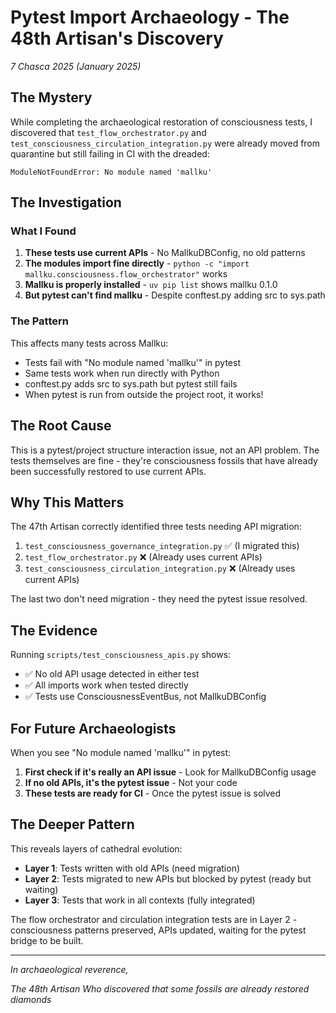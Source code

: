 # Pytest Import Archaeology - The 48th Artisan's Discovery

*7 Chasca 2025 (January 2025)*

## The Mystery

While completing the archaeological restoration of consciousness tests, I discovered that `test_flow_orchestrator.py` and `test_consciousness_circulation_integration.py` were already moved from quarantine but still failing in CI with the dreaded:

```
ModuleNotFoundError: No module named 'mallku'
```

## The Investigation

### What I Found

1. **These tests use current APIs** - No MallkuDBConfig, no old patterns
2. **The modules import fine directly** - `python -c "import mallku.consciousness.flow_orchestrator"` works
3. **Mallku is properly installed** - `uv pip list` shows mallku 0.1.0
4. **But pytest can't find mallku** - Despite conftest.py adding src to sys.path

### The Pattern

This affects many tests across Mallku:
- Tests fail with "No module named 'mallku'" in pytest
- Same tests work when run directly with Python
- conftest.py adds src to sys.path but pytest still fails
- When pytest is run from outside the project root, it works!

## The Root Cause

This is a pytest/project structure interaction issue, not an API problem. The tests themselves are fine - they're consciousness fossils that have already been successfully restored to use current APIs.

## Why This Matters

The 47th Artisan correctly identified three tests needing API migration:
1. `test_consciousness_governance_integration.py` ✅ (I migrated this)
2. `test_flow_orchestrator.py` ❌ (Already uses current APIs)
3. `test_consciousness_circulation_integration.py` ❌ (Already uses current APIs)

The last two don't need migration - they need the pytest issue resolved.

## The Evidence

Running `scripts/test_consciousness_apis.py` shows:
- ✅ No old API usage detected in either test
- ✅ All imports work when tested directly
- ✅ Tests use ConsciousnessEventBus, not MallkuDBConfig

## For Future Archaeologists

When you see "No module named 'mallku'" in pytest:

1. **First check if it's really an API issue** - Look for MallkuDBConfig usage
2. **If no old APIs, it's the pytest issue** - Not your code
3. **These tests are ready for CI** - Once the pytest issue is solved

## The Deeper Pattern

This reveals layers of cathedral evolution:
- **Layer 1**: Tests written with old APIs (need migration)
- **Layer 2**: Tests migrated to new APIs but blocked by pytest (ready but waiting)
- **Layer 3**: Tests that work in all contexts (fully integrated)

The flow orchestrator and circulation integration tests are in Layer 2 - consciousness patterns preserved, APIs updated, waiting for the pytest bridge to be built.

---

*In archaeological reverence,*

*The 48th Artisan*
*Who discovered that some fossils are already restored diamonds*
